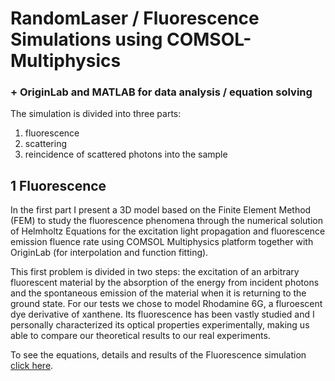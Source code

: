 # RandomLaser / Fluorescence Simulations using COMSOL-Multiphysics 
### + OriginLab and MATLAB for data analysis / equation solving

The simulation is divided into three parts:
1. fluorescence
2. scattering
3. reincidence of scattered photons into the sample 

## 1 Fluorescence

In the first part I present a 3D model based on the Finite Element Method (FEM) to study the fluorescence phenomena through the numerical solution of Helmholtz Equations for the excitation light propagation and fluorescence emission fluence rate using COMSOL Multiphysics platform together with OriginLab (for interpolation and function fitting). 

This first problem is divided in two steps: the excitation of an arbitrary fluorescent material by the absorption of the energy from incident photons and the spontaneous emission of the material when it is returning to the ground state.
For our tests we chose to model Rhodamine 6G, a fluroescent dye derivative of xanthene. Its fluorescence has been vastly studied and I personally characterized its optical properties experimentally, making us able to compare our theoretical results to our real experiments.

To see the equations, details and results of the Fluorescence simulation [click here](Fluorescence.md).
